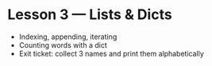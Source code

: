 # Lesson 3 — Lists & Dicts

- Indexing, appending, iterating
- Counting words with a dict
- Exit ticket: collect 3 names and print them alphabetically
